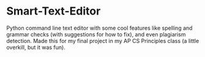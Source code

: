 # Smart-Text-Editor
Python command line text editor with some cool features like spelling and grammar checks (with suggestions for how to fix), and even plagiarism detection. Made this for my final project in my AP CS Principles class (a little overkill, but it was fun).
